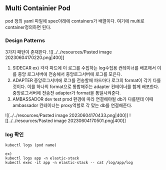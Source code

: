 ## Multi Containier Pod
pod 정의 yaml 파일에 spec아래에 containers가 배열이다. 여기에 multi로 container정의하면 된다. 

### Design Patterns
3가지 패턴이 존재한다. 
![[../../resources/Pasted image 20230604170220.png|400]]

1. SIDECAR
   ex) 각각 파드에 이 로그를 수집하는 log수집용 컨테이너를 배포해서 이를 중앙 로그서버에 전송해서 중앙로그서버에 로그를 모은다. 
 2. ADAPTER
    중앙로그서버에 로그를 전송할때 파드마다 로그의 format이 각기 다를것이다. 이를 하나의 format으로 통합해주는 adapter 컨테이너를 함께 배포한다. 중앙로그서버에 전송전 adapter가 format을 통일시켜준다. 
 3. AMBASSADOR
    dev test prod 환경에 따라 연결해야될 db가 다를텐데 이때 ambassador 컨테이너는 proxy역할로 각 맞는 db를 연결해준다. 
    
    
![[../../resources/Pasted image 20230604170433.png|400]]
![[../../resources/Pasted image 20230604170501.png|400]]


### **log 확인**
```
kubectl logs (pod name)

ex)
kubectl logs app -n elastic-stack
kubectl exec -it app -n elastic-stack -- cat /log/app/log
```